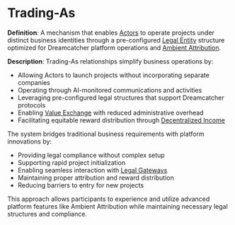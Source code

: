 # Trading-As

**Definition**: A mechanism that enables [Actors](actor.md) to operate projects
under distinct business identities through a pre-configured
[Legal Entity](legal-entity.md) structure optimized for Dreamcatcher platform
operations and [Ambient Attribution](ambient-attribution.md).

**Description**: Trading-As relationships simplify business operations by:

- Allowing Actors to launch projects without incorporating separate companies
- Operating through AI-monitored communications and activities
- Leveraging pre-configured legal structures that support Dreamcatcher protocols
- Enabling [Value Exchange](value-exchange.md) with reduced administrative
  overhead
- Facilitating equitable reward distribution through
  [Decentralized Income](decentralized-income.md)

The system bridges traditional business requirements with platform innovations
by:

- Providing legal compliance without complex setup
- Supporting rapid project initialization
- Enabling seamless interaction with [Legal Gateways](legal-gateway.md)
- Maintaining proper attribution and reward distribution
- Reducing barriers to entry for new projects

This approach allows participants to experience and utilize advanced platform
features like Ambient Attribution while maintaining necessary legal structures
and compliance.
